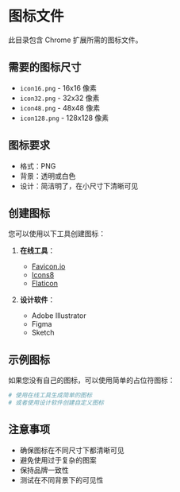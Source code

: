 # 图标文件

此目录包含 Chrome 扩展所需的图标文件。

## 需要的图标尺寸

- `icon16.png` - 16x16 像素
- `icon32.png` - 32x32 像素  
- `icon48.png` - 48x48 像素
- `icon128.png` - 128x128 像素

## 图标要求

- 格式：PNG
- 背景：透明或白色
- 设计：简洁明了，在小尺寸下清晰可见

## 创建图标

您可以使用以下工具创建图标：

1. **在线工具**：
   - [Favicon.io](https://favicon.io/)
   - [Icons8](https://icons8.com/)
   - [Flaticon](https://www.flaticon.com/)

2. **设计软件**：
   - Adobe Illustrator
   - Figma
   - Sketch

## 示例图标

如果您没有自己的图标，可以使用简单的占位符图标：

```bash
# 使用在线工具生成简单的图标
# 或者使用设计软件创建自定义图标
```

## 注意事项

- 确保图标在不同尺寸下都清晰可见
- 避免使用过于复杂的图案
- 保持品牌一致性
- 测试在不同背景下的可见性 